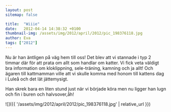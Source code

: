 ```yaml
---
layout: post
sitemap: false

title:  "Wiiie"
date:   2012-04-14 14:38:32 +0100
thumbnail-img: /assets/img/2012/april/2012/pic_198376118.jpg
author: Eva
tags: ["2012"]
---
```


Nu är han äntligen på väg hem till oss! Det blev att vi stannade i typ 2 timmar där för att prata om allt som handlar om katter. Vi fick veta väldigt bra information om kloklippning, sele-träning, kamning och ja allt! Och ägaren till kattmamman ville att vi skulle komma med honom till kattens dag i Luleå och det lät jättemysigt. 

Han skrek bara en liten stund just när vi började köra men nu ligger han lugn och fin i buren och halvsover,åh!

![]({{ '/assets/img/2012/april/2012/pic_198376118.jpg'  | relative_url }})

